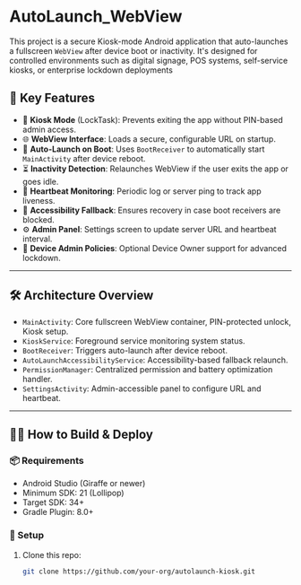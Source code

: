 # AutoLaunch_WebView
This project is a secure Kiosk-mode Android application that auto-launches a fullscreen `WebView` after device boot or inactivity. It's designed for controlled environments such as digital signage, POS systems, self-service kiosks, or enterprise lockdown deployments
## 🚀 Key Features

- 🔐 **Kiosk Mode** (LockTask): Prevents exiting the app without PIN-based admin access.
- 🌐 **WebView Interface**: Loads a secure, configurable URL on startup.
- 🔁 **Auto-Launch on Boot**: Uses `BootReceiver` to automatically start `MainActivity` after device reboot.
- ⏳ **Inactivity Detection**: Relaunches WebView if the user exits the app or goes idle.
- 📶 **Heartbeat Monitoring**: Periodic log or server ping to track app liveness.
- 📱 **Accessibility Fallback**: Ensures recovery in case boot receivers are blocked.
- ⚙️ **Admin Panel**: Settings screen to update server URL and heartbeat interval.
- 🧾 **Device Admin Policies**: Optional Device Owner support for advanced lockdown.

---

## 🛠 Architecture Overview

- `MainActivity`: Core fullscreen WebView container, PIN-protected unlock, Kiosk setup.
- `KioskService`: Foreground service monitoring system status.
- `BootReceiver`: Triggers auto-launch after device reboot.
- `AutoLaunchAccessibilityService`: Accessibility-based fallback relaunch.
- `PermissionManager`: Centralized permission and battery optimization handler.
- `SettingsActivity`: Admin-accessible panel to configure URL and heartbeat.

---

## 🧑‍💻 How to Build & Deploy

### 📦 Requirements
- Android Studio (Giraffe or newer)
- Minimum SDK: 21 (Lollipop)
- Target SDK: 34+
- Gradle Plugin: 8.0+

### 🔧 Setup

1. Clone this repo:
   ```bash
   git clone https://github.com/your-org/autolaunch-kiosk.git
